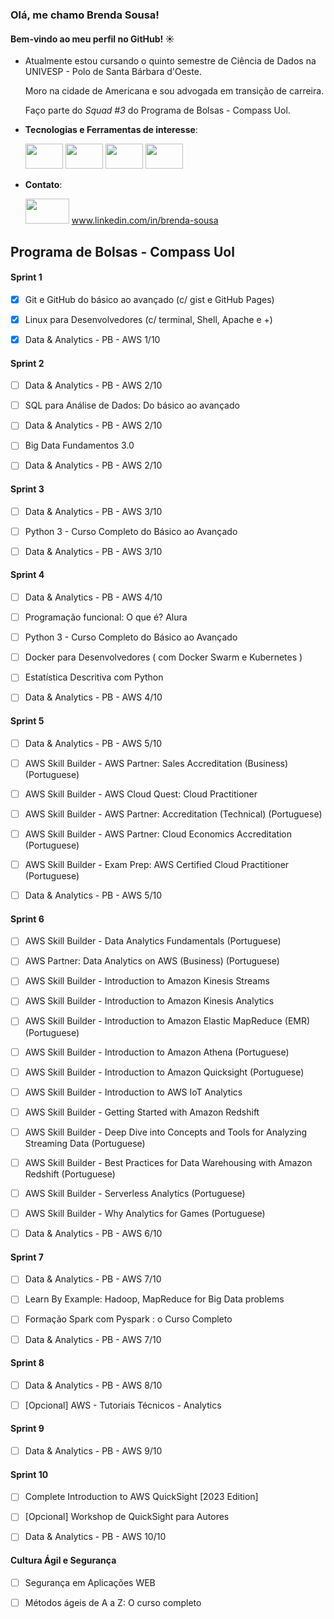 ### Olá, me chamo Brenda Sousa! 
#### Bem-vindo ao meu perfil no GitHub! ☀️


- Atualmente estou cursando o quinto semestre de Ciência de Dados na UNIVESP - Polo de Santa Bárbara d'Oeste. 

  Moro na cidade de Americana e sou advogada em transição de carreira.

  Faço parte do *Squad #3* do Programa de Bolsas - Compass Uol.
  
- **Tecnologias e Ferramentas de interesse**:

  <img loading="lazy" src="https://img.shields.io/badge/MySQL-005C84?style=for-the-badge&logo=mysql&logoColor=white" width="60" height="40"/>
  <img loading="lazy" src="https://img.shields.io/badge/Python-FFD43B?style=for-the-badge&logo=python&logoColor=blue" width="60" height="40"/>
  <img loading="lazy" src="https://img.shields.io/badge/GitHub-100000?style=for-the-badge&logo=github&logoColor=white)" width="60" height="40"/>
  <img loading="lazy" src="https://img.shields.io/badge/Linux-FCC624?style=for-the-badge&logo=linux&logoColor=black" width="60" height="40"/>

- **Contato**: 

    <img loading="lazy" src="https://img.shields.io/badge/LinkedIn-0077B5?style=for-the-badge&logo=linkedin&logoColor=white" width="70" height="40"/>   www.linkedin.com/in/brenda-sousa



## Programa de Bolsas - Compass Uol 

#### Sprint 1
- [x] Git e GitHub do básico ao avançado (c/ gist e GitHub Pages)

- [x] Linux para Desenvolvedores (c/ terminal, Shell, Apache e +)

- [x] Data & Analytics - PB - AWS 1/10

#### Sprint 2
- [ ] Data & Analytics - PB - AWS 2/10
      
- [ ] SQL para Análise de Dados: Do básico ao avançado

- [ ] Data & Analytics - PB - AWS 2/10

- [ ] Big Data Fundamentos 3.0

- [ ] Data & Analytics - PB - AWS 2/10

#### Sprint 3
- [ ] Data & Analytics - PB - AWS 3/10
      
- [ ] Python 3 - Curso Completo do Básico ao Avançado

- [ ] Data & Analytics - PB - AWS 3/10

#### Sprint 4
- [ ] Data & Analytics - PB - AWS 4/10
      
- [ ] Programação funcional: O que é? Alura

- [ ] Python 3 - Curso Completo do Básico ao Avançado 

- [ ] Docker para Desenvolvedores ( com Docker Swarm e Kubernetes )
      
- [ ] Estatística Descritiva com Python

- [ ] Data & Analytics - PB - AWS 4/10

#### Sprint 5
- [ ] Data & Analytics - PB - AWS 5/10
      
- [ ] AWS Skill Builder - AWS Partner: Sales Accreditation (Business) (Portuguese)

- [ ] AWS Skill Builder - AWS Cloud Quest: Cloud Practitioner

- [ ] AWS Skill Builder - AWS Partner: Accreditation (Technical) (Portuguese)
      
- [ ] AWS Skill Builder - AWS Partner: Cloud Economics Accreditation (Portuguese)
      
- [ ] AWS Skill Builder - Exam Prep: AWS Certified Cloud Practitioner (Portuguese)

- [ ] Data & Analytics - PB - AWS 5/10

#### Sprint 6
- [ ] AWS Skill Builder - Data Analytics Fundamentals (Portuguese)

- [ ] AWS Partner: Data Analytics on AWS (Business) (Portuguese)

- [ ] AWS Skill Builder - Introduction to Amazon Kinesis Streams

- [ ] AWS Skill Builder - Introduction to Amazon Kinesis Analytics

- [ ] AWS Skill Builder - Introduction to Amazon Elastic MapReduce (EMR) (Portuguese)

- [ ] AWS Skill Builder - Introduction to Amazon Athena (Portuguese)

- [ ] AWS Skill Builder - Introduction to Amazon Quicksight (Portuguese)

- [ ] AWS Skill Builder - Introduction to AWS IoT Analytics

- [ ] AWS Skill Builder - Getting Started with Amazon Redshift

- [ ] AWS Skill Builder - Deep Dive into Concepts and Tools for Analyzing Streaming Data (Portuguese)

- [ ] AWS Skill Builder - Best Practices for Data Warehousing with Amazon Redshift (Portuguese)

- [ ] AWS Skill Builder - Serverless Analytics (Portuguese)

- [ ] AWS Skill Builder - Why Analytics for Games (Portuguese)

- [ ] Data & Analytics - PB - AWS 6/10

#### Sprint 7
- [ ] Data & Analytics - PB - AWS 7/10

- [ ] Learn By Example: Hadoop, MapReduce for Big Data problems
      
- [ ] Formação Spark com Pyspark : o Curso Completo

- [ ] Data & Analytics - PB - AWS 7/10

#### Sprint 8
- [ ] Data & Analytics - PB - AWS 8/10

- [ ] [Opcional] AWS - Tutoriais Técnicos - Analytics

#### Sprint 9
- [ ] Data & Analytics - PB - AWS 9/10

#### Sprint 10
- [ ] Complete Introduction to AWS QuickSight [2023 Edition]

- [ ] [Opcional] Workshop de QuickSight para Autores

- [ ] Data & Analytics - PB - AWS 10/10

#### Cultura Ágil e Segurança 
- [ ] Segurança em Aplicações WEB

- [ ] Métodos ágeis de A a Z: O curso completo
